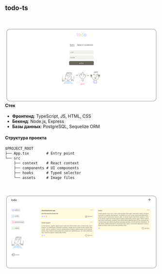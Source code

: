 ## todo-ts


<br>
<br>


<img align="left" alt="" width="1000px" heigth="600px" src="https://github.com/flekpy/todo-ts/raw/master/images/img2.png" />


<br>
<br>


#### Стек 
- **Фронтенд**: TypeScript, JS, HTML, CSS
- **Бекенд**: Node.js, Express
- **Базы данных**: PostgreSQL, Sequelize ORM

#### Структура проекта

```
$PROJECT_ROOT
├── App.tsx        # Entry point
└── src
    ├── context    # React context
    ├── components # UI components
    ├── hooks      # Typed selector 
    └── assets     # Image files
```

<br>
<br>


<img align="left" alt="" width="1000px" heigth="600px" src="https://github.com/flekpy/todo-ts/raw/master/images/img.png" />
